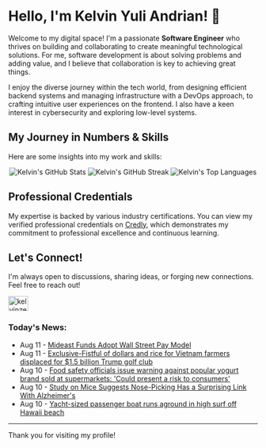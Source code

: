 # Hello, I'm Kelvin Yuli Andrian! 👋

Welcome to my digital space! I'm a passionate **Software Engineer** who thrives on building and collaborating to create meaningful technological solutions. For me, software development is about solving problems and adding value, and I believe that collaboration is key to achieving great things.

I enjoy the diverse journey within the tech world, from designing efficient backend systems and managing infrastructure with a DevOps approach, to crafting intuitive user experiences on the frontend. I also have a keen interest in cybersecurity and exploring low-level systems.

## My Journey in Numbers & Skills

Here are some insights into my work and skills:

<p align="center">
  <img src="https://github-readme-stats.vercel.app/api?username=kelvinzer0&show_icons=true&theme=radical" alt="Kelvin's GitHub Stats" />
  <img src="https://github-readme-streak-stats.herokuapp.com/?user=kelvinzer0&theme=radical" alt="Kelvin's GitHub Streak" />
  <img src="https://github-readme-stats.vercel.app/api/top-langs/?username=kelvinzer0&layout=compact&theme=radical" alt="Kelvin's Top Languages" />
</p>

## Professional Credentials

My expertise is backed by various industry certifications. You can view my verified professional credentials on [Credly](https://www.credly.com/users/kelvin-yuli-andrian/badges), which demonstrates my commitment to professional excellence and continuous learning.

## Let's Connect!

I'm always open to discussions, sharing ideas, or forging new connections. Feel free to reach out!

<p align="left">
    <a href="https://linkedin.com/in/kelvinzero" target="blank"><img align="center" src="https://cdn.jsdelivr.net/npm/simple-icons@3.0.1/icons/linkedin.svg" alt="kelvinzero" height="30" width="40" /></a>
</p>

### Today's News:

<!-- feed start -->
- Aug 11 - [Mideast Funds Adopt Wall Street Pay Model](https://finance.yahoo.com/video/mideast-funds-adopt-wall-street-064604894.html)
- Aug 11 - [Exclusive-Fistful of dollars and rice for Vietnam farmers displaced for $1.5 billion Trump golf club](https://finance.yahoo.com/news/exclusive-fistful-dollars-rice-vietnam-010515400.html)
- Aug 10 - [Food safety officials issue warning against popular yogurt brand sold at supermarkets: 'Could present a risk to consumers'](https://www.yahoo.com/news/articles/food-safety-officials-issue-warning-233500423.html)
- Aug 10 - [Study on Mice Suggests Nose-Picking Has a Surprising Link With Alzheimer's](https://www.yahoo.com/news/articles/study-mice-suggests-nose-picking-223800716.html)
- Aug 10 - [Yacht-sized passenger boat runs aground in high surf off Hawaii beach](https://www.yahoo.com/news/articles/yacht-sized-passenger-boat-runs-215901683.html)
<!-- feed end -->

---

Thank you for visiting my profile!